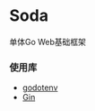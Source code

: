 # Soda

单体Go Web基础框架

### 使用库

* [godotenv](https://github.com/joho/godotenv)
* [Gin](https://github.com/gin-gonic/gin)